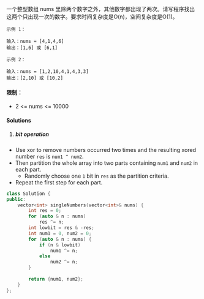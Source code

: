 一个整型数组 nums 里除两个数字之外，其他数字都出现了两次。请写程序找出这两个只出现一次的数字。要求时间复杂度是O(n)，空间复杂度是O(1)。

 

```
示例 1：

输入：nums = [4,1,4,6]
输出：[1,6] 或 [6,1]

示例 2：

输入：nums = [1,2,10,4,1,4,3,3]
输出：[2,10] 或 [10,2]
```

 

#### 限制：

-    2 <= nums <= 10000


#### Solutions

1. ##### bit operation

- Use xor to remove numbers occurred two times and the resulting xored number `res` is `num1 ^ num2`.
- Then partition the whole array into two parts containing `num1` and `num2` in each part.
    - Randomly choose one `1` bit in `res` as the partition criteria.
- Repeat the first step for each part.

```c++
class Solution {
public:
    vector<int> singleNumbers(vector<int>& nums) {
        int res = 0;
        for (auto & n : nums)
            res ^= n;
        int lowbit = res & -res;
        int num1 = 0, num2 = 0;
        for (auto & n : nums) {
            if (n & lowbit)
                num1 ^= n;
            else
                num2 ^= n;
        }
        
        return {num1, num2};
    }
};
```